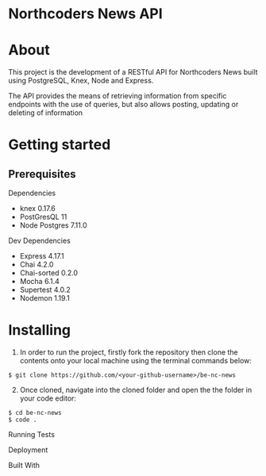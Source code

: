 # **Northcoders News API**

# About

This project is the development of a RESTful API for Northcoders News built using PostgreSQL, Knex, Node and Express.  

The API provides the means of retrieving information from specific endpoints with the use of queries, but also allows posting, updating or deleting of information


# Getting started

## **Prerequisites**

Dependencies
* knex 0.17.6
* PostGresQL 11
* Node Postgres 7.11.0

Dev Dependencies
* Express 4.17.1
* Chai 4.2.0
* Chai-sorted 0.2.0
* Mocha 6.1.4
* Supertest 4.0.2
* Nodemon 1.19.1

# Installing

1. In order to run the project, firstly fork the repository then clone the contents onto your local machine using the terminal commands below:

```
$ git clone https://github.com/<your-github-username>/be-nc-news
```
2. Once cloned, navigate into the cloned folder and open the the folder in your code editor:
```
$ cd be-nc-news
$ code .
```

Running Tests



Deployment




Built With





